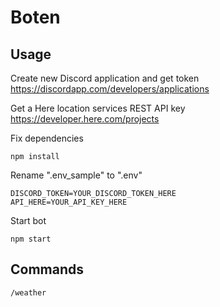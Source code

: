 # Boten

## Usage

Create new Discord application and get token
https://discordapp.com/developers/applications

Get a Here location services REST API key
https://developer.here.com/projects

Fix dependencies
```
npm install
```

Rename ".env_sample" to ".env"
```
DISCORD_TOKEN=YOUR_DISCORD_TOKEN_HERE
API_HERE=YOUR_API_KEY_HERE
```

Start bot
```
npm start
```

## Commands

```
/weather
```